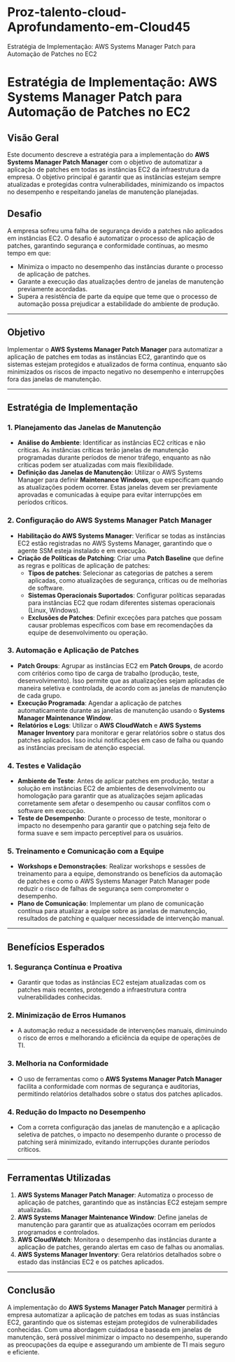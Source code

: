 # Proz-talento-cloud-Aprofundamento-em-Cloud45
Estratégia de Implementação: AWS Systems Manager Patch para Automação de Patches no EC2
# Estratégia de Implementação: AWS Systems Manager Patch para Automação de Patches no EC2

## Visão Geral

Este documento descreve a estratégia para a implementação do **AWS Systems Manager Patch Manager** com o objetivo de automatizar a aplicação de patches em todas as instâncias EC2 da infraestrutura da empresa. O objetivo principal é garantir que as instâncias estejam sempre atualizadas e protegidas contra vulnerabilidades, minimizando os impactos no desempenho e respeitando janelas de manutenção planejadas.

## Desafio

A empresa sofreu uma falha de segurança devido a patches não aplicados em instâncias EC2. O desafio é automatizar o processo de aplicação de patches, garantindo segurança e conformidade contínuas, ao mesmo tempo em que:
- Minimiza o impacto no desempenho das instâncias durante o processo de aplicação de patches.
- Garante a execução das atualizações dentro de janelas de manutenção previamente acordadas.
- Supera a resistência de parte da equipe que teme que o processo de automação possa prejudicar a estabilidade do ambiente de produção.

---

## Objetivo

Implementar o **AWS Systems Manager Patch Manager** para automatizar a aplicação de patches em todas as instâncias EC2, garantindo que os sistemas estejam protegidos e atualizados de forma contínua, enquanto são minimizados os riscos de impacto negativo no desempenho e interrupções fora das janelas de manutenção.

---

## Estratégia de Implementação

### 1. **Planejamento das Janelas de Manutenção**
   - **Análise do Ambiente**: Identificar as instâncias EC2 críticas e não críticas. As instâncias críticas terão janelas de manutenção programadas durante períodos de menor tráfego, enquanto as não críticas podem ser atualizadas com mais flexibilidade.
   - **Definição das Janelas de Manutenção**: Utilizar o AWS Systems Manager para definir **Maintenance Windows**, que especificam quando as atualizações podem ocorrer. Estas janelas devem ser previamente aprovadas e comunicadas à equipe para evitar interrupções em períodos críticos.

### 2. **Configuração do AWS Systems Manager Patch Manager**
   - **Habilitação do AWS Systems Manager**: Verificar se todas as instâncias EC2 estão registradas no AWS Systems Manager, garantindo que o agente SSM esteja instalado e em execução.
   - **Criação de Políticas de Patching**: Criar uma **Patch Baseline** que define as regras e políticas de aplicação de patches:
     - **Tipos de patches**: Selecionar as categorias de patches a serem aplicadas, como atualizações de segurança, críticas ou de melhorias de software.
     - **Sistemas Operacionais Suportados**: Configurar políticas separadas para instâncias EC2 que rodam diferentes sistemas operacionais (Linux, Windows).
     - **Exclusões de Patches**: Definir exceções para patches que possam causar problemas específicos com base em recomendações da equipe de desenvolvimento ou operação.

### 3. **Automação e Aplicação de Patches**
   - **Patch Groups**: Agrupar as instâncias EC2 em **Patch Groups**, de acordo com critérios como tipo de carga de trabalho (produção, teste, desenvolvimento). Isso permite que as atualizações sejam aplicadas de maneira seletiva e controlada, de acordo com as janelas de manutenção de cada grupo.
   - **Execução Programada**: Agendar a aplicação de patches automaticamente durante as janelas de manutenção usando o **Systems Manager Maintenance Window**.
   - **Relatórios e Logs**: Utilizar o **AWS CloudWatch** e **AWS Systems Manager Inventory** para monitorar e gerar relatórios sobre o status dos patches aplicados. Isso inclui notificações em caso de falha ou quando as instâncias precisam de atenção especial.

### 4. **Testes e Validação**
   - **Ambiente de Teste**: Antes de aplicar patches em produção, testar a solução em instâncias EC2 de ambientes de desenvolvimento ou homologação para garantir que as atualizações sejam aplicadas corretamente sem afetar o desempenho ou causar conflitos com o software em execução.
   - **Teste de Desempenho**: Durante o processo de teste, monitorar o impacto no desempenho para garantir que o patching seja feito de forma suave e sem impacto perceptível para os usuários.

### 5. **Treinamento e Comunicação com a Equipe**
   - **Workshops e Demonstrações**: Realizar workshops e sessões de treinamento para a equipe, demonstrando os benefícios da automação de patches e como o AWS Systems Manager Patch Manager pode reduzir o risco de falhas de segurança sem comprometer o desempenho.
   - **Plano de Comunicação**: Implementar um plano de comunicação contínua para atualizar a equipe sobre as janelas de manutenção, resultados de patching e qualquer necessidade de intervenção manual.

---

## Benefícios Esperados

### 1. **Segurança Contínua e Proativa**
   - Garantir que todas as instâncias EC2 estejam atualizadas com os patches mais recentes, protegendo a infraestrutura contra vulnerabilidades conhecidas.

### 2. **Minimização de Erros Humanos**
   - A automação reduz a necessidade de intervenções manuais, diminuindo o risco de erros e melhorando a eficiência da equipe de operações de TI.

### 3. **Melhoria na Conformidade**
   - O uso de ferramentas como o **AWS Systems Manager Patch Manager** facilita a conformidade com normas de segurança e auditorias, permitindo relatórios detalhados sobre o status dos patches aplicados.

### 4. **Redução do Impacto no Desempenho**
   - Com a correta configuração das janelas de manutenção e a aplicação seletiva de patches, o impacto no desempenho durante o processo de patching será minimizado, evitando interrupções durante períodos críticos.

---

## Ferramentas Utilizadas

1. **AWS Systems Manager Patch Manager**: Automatiza o processo de aplicação de patches, garantindo que as instâncias EC2 estejam sempre atualizadas.
2. **AWS Systems Manager Maintenance Window**: Define janelas de manutenção para garantir que as atualizações ocorram em períodos programados e controlados.
3. **AWS CloudWatch**: Monitora o desempenho das instâncias durante a aplicação de patches, gerando alertas em caso de falhas ou anomalias.
4. **AWS Systems Manager Inventory**: Gera relatórios detalhados sobre o estado das instâncias EC2 e os patches aplicados.

---

## Conclusão

A implementação do **AWS Systems Manager Patch Manager** permitirá à empresa automatizar a aplicação de patches em todas as suas instâncias EC2, garantindo que os sistemas estejam protegidos de vulnerabilidades conhecidas. Com uma abordagem cuidadosa e baseada em janelas de manutenção, será possível minimizar o impacto no desempenho, superando as preocupações da equipe e assegurando um ambiente de TI mais seguro e eficiente.
